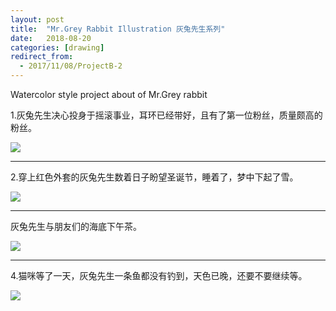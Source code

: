 ```yaml
---
layout: post
title:  "Mr.Grey Rabbit Illustration 灰兔先生系列"
date:   2018-08-20
categories: [drawing]
redirect_from:
  - 2017/11/08/ProjectB-2
---
```


Watercolor style project about  of Mr.Grey rabbit



1.灰兔先生决心投身于摇滚事业，耳环已经带好，且有了第一位粉丝，质量颇高的粉丝。 



![](https://wx4.sinaimg.cn/mw690/698f3196gy1g0qjptqko2j20nm0dw3ze.jpg)



------



2.穿上红色外套的灰兔先生数着日子盼望圣诞节，睡着了，梦中下起了雪。 

![](https://wx1.sinaimg.cn/mw690/698f3196gy1g0qjpu0i5uj20zk0qogno.jpg)



------



灰兔先生与朋友们的海底下午茶。

![](https://wx4.sinaimg.cn/mw690/698f3196gy1g0qjptt969j20u011i486.jpg)



------



4.猫咪等了一天，灰兔先生一条鱼都没有钓到，天色已晚，还要不要继续等。

![](https://wx1.sinaimg.cn/mw690/698f3196gy1g0qjpykk17j20u01651l1.jpg)
